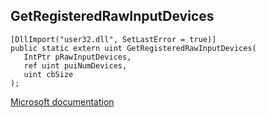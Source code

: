 ## GetRegisteredRawInputDevices

```
[DllImport("user32.dll", SetLastError = true)]
public static extern uint GetRegisteredRawInputDevices(
   IntPtr pRawInputDevices,
   ref uint puiNumDevices,
   uint cbSize
);
```

[Microsoft documentation](https://docs.microsoft.com/en-us/windows/win32/api/winuser/nf-winuser-getregisteredrawinputdevices)
